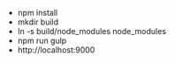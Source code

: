 - npm install
- mkdir build
- ln -s build/node_modules node_modules
- npm run gulp
- http://localhost:9000
